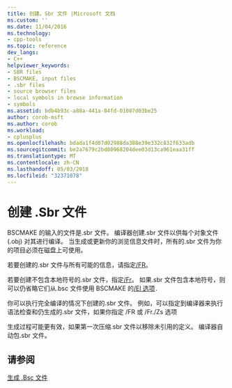 ```yaml
---
title: 创建。Sbr 文件 |Microsoft 文档
ms.custom: ''
ms.date: 11/04/2016
ms.technology:
- cpp-tools
ms.topic: reference
dev_langs:
- C++
helpviewer_keywords:
- SBR files
- BSCMAKE, input files
- .sbr files
- source browser files
- local symbols in browse information
- symbols
ms.assetid: bdb4b93c-a88a-441a-84fd-01087d03be25
author: corob-msft
ms.author: corob
ms.workload:
- cplusplus
ms.openlocfilehash: bdada1f4d07d02988da388e39e332c832f633adb
ms.sourcegitcommit: be2a7679c2bd80968204dee03d13ca961eaa31ff
ms.translationtype: MT
ms.contentlocale: zh-CN
ms.lasthandoff: 05/03/2018
ms.locfileid: "32371078"
---
```

# <a name="creating-an-sbr-file"></a>创建 .Sbr 文件
BSCMAKE 的输入的文件是.sbr 文件。 编译器创建.sbr 文件以供每个对象文件 (.obj) 对其进行编译。 当生成或更新你的浏览信息文件时，所有的.sbr 文件为你的项目必须在磁盘上可使用。  
  
 若要创建的.sbr 文件与所有可能的信息，请指定[/FR](../../build/reference/fr-fr-create-dot-sbr-file.md)。  
  
 若要创建不包含本地符号的.sbr 文件，指定[/Fr](../../build/reference/fr-fr-create-dot-sbr-file.md)。 如果.sbr 文件包含本地符号，则可以仍省略它们从.bsc 文件使用 BSCMAKE 的[/El 选项](../../build/reference/bscmake-options.md)`.`  
  
 你可以执行完全编译的情况下创建的.sbr 文件。 例如，可以指定到编译器来执行语法检查和仍生成的.sbr 文件，如果你指定 /FR 或 /Fr./Zs 选项  
  
 生成过程可能更有效，如果第一次压缩.sbr 文件以移除未引用的定义。 编译器自动包.sbr 文件。  
  
## <a name="see-also"></a>请参阅  
 [生成 .Bsc 文件](../../build/reference/building-a-dot-bsc-file.md)